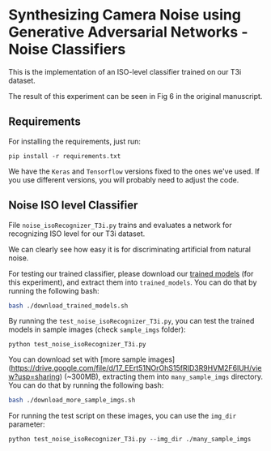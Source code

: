 # Synthesizing Camera Noise using Generative Adversarial Networks - Noise Classifiers

This is the implementation of an ISO-level classifier trained on our T3i dataset.

The result of this experiment can be seen in Fig 6 in the original manuscript.

## Requirements
For installing the requirements, just run:
```
pip install -r requirements.txt
```
We have the ```Keras``` and  ```Tensorflow``` versions fixed to the ones we've used. If you use different versions, you will probably need to adjust the code.


## Noise ISO level Classifier

File ```noise_isoRecognizer_T3i.py``` trains and evaluates a network for recognizing ISO level for our T3i dataset.

We can clearly see how easy it is for discriminating artificial from natural noise.

For testing our trained classifier, please download our [trained models](https://drive.google.com/file/d/149OEnQCBiMiSFKsjjf3rp7uazdZ9bUAU) (for this experiment), and extract them into ```trained_models```. You can do that by running the following bash:
```bash
bash ./download_trained_models.sh
```

By running the ```test_noise_isoRecognizer_T3i.py```, you can test the trained models in sample images (check ```sample_imgs``` folder):
```
python test_noise_isoRecognizer_T3i.py
```

You can download set with [more sample images] (https://drive.google.com/file/d/17_EErt51NOrOhS15fRID3R9HVM2F6lUH/view?usp=sharing) (~300MB), extracting them into ```many_sample_imgs``` directory. You can do that by running the following bash:
```bash
bash ./download_more_sample_imgs.sh
```

For running the test script on these images, you can use the ```img_dir``` parameter:
```
python test_noise_isoRecognizer_T3i.py --img_dir ./many_sample_imgs
```